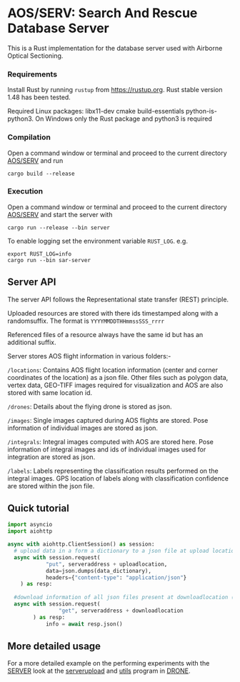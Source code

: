 # AOS/SERV: Search And Rescue Database Server
This is a Rust implementation for the database server used with Airborne Optical Sectioning.

### Requirements

Install Rust by running `rustup` from https://rustup.org. Rust stable version 1.48 has been tested.

Required Linux packages: libx11-dev cmake build-essentials python-is-python3.
On Windows only the Rust package and python3 is required

### Compilation

Open a command window or terminal and proceed to the current directory [AOS/SERV](./SERV) and run

```
cargo build --release
```

### Execution

Open a command window or terminal and proceed to the current directory [AOS/SERV](./SERV) and start the server with

```
cargo run --release --bin server
```

To enable logging set the environment variable `RUST_LOG`. e.g.
```
export RUST_LOG=info
cargo run --bin sar-server
```

## Server API

The server API follows the Representational state transfer (REST) principle. 

Uploaded resources are stored with there ids timestamped along with a randomsuffix. The format is
`YYYYMMDDTHHmmssSSS_rrrr`

Referenced files of a resource always have the same id but has an additional suffix.

Server stores AOS flight information in various folders:-

`/locations`:
Contains AOS flight location information (center and corner coordinates of the location) as a json file.
Other files such as polygon data, vertex data, GEO-TIFF images required for visualization and AOS are also stored with same location id.

`/drones`:
Details about the flying drone is stored as json. 

`/images`:
Single images captured during AOS flights are stored. Pose information of individual images are stored as json.

`/integrals`:
Integral images computed with AOS are stored here. Pose information of integral images and ids of individual images used for integration are stored as json.

`/labels`:
Labels representing the classification results performed on the integral images. GPS location of labels along with classification confidence are stored within the json file.

## Quick tutorial

```py
import asyncio
import aiohttp

async with aiohttp.ClientSession() as session:
  # upload data in a form a dictionary to a json file at upload location (for e.g. '\drones') in serveraddress
  async with session.request(
            "put", serveraddress + uploadlocation,
            data=json.dumps(data_dictionary),
            headers={"content-type": "application/json"}
    ) as resp:
  
  #download information of all json files present at downloadlocation (for e.g. '\drones') in serveraddress
  async with session.request(
                "get", serveraddress + downloadlocation
        ) as resp:
            info = await resp.json()
```

## More detailed usage
For a more detailed example on the performing experiments with the [SERVER](/SERV) look at the [serverupload](../DRONE/ServerUpload.py) and [utils](../DRONE/utils.py) program in [DRONE](/DRONE).



  
